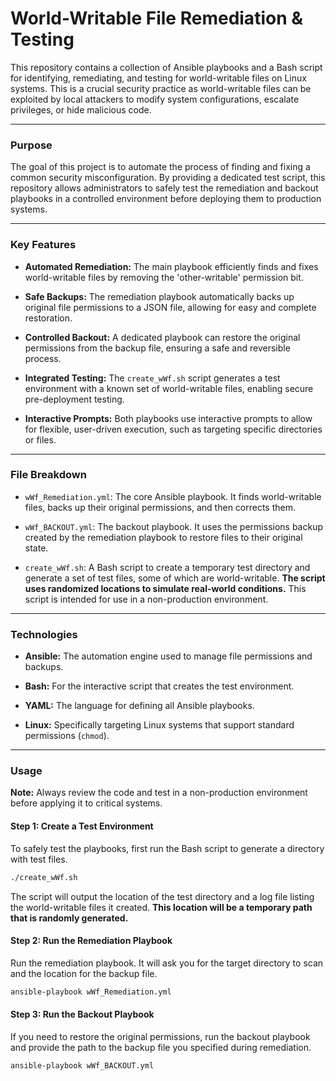 # World-Writable File Remediation & Testing

This repository contains a collection of Ansible playbooks and a Bash script for identifying, remediating, and testing for world-writable files on Linux systems. This is a crucial security practice as world-writable files can be exploited by local attackers to modify system configurations, escalate privileges, or hide malicious code.

---

### Purpose

The goal of this project is to automate the process of finding and fixing a common security misconfiguration. By providing a dedicated test script, this repository allows administrators to safely test the remediation and backout playbooks in a controlled environment before deploying them to production systems.

---

### Key Features

* **Automated Remediation:** The main playbook efficiently finds and fixes world-writable files by removing the 'other-writable' permission bit.

* **Safe Backups:** The remediation playbook automatically backs up original file permissions to a JSON file, allowing for easy and complete restoration.

* **Controlled Backout:** A dedicated playbook can restore the original permissions from the backup file, ensuring a safe and reversible process.

* **Integrated Testing:** The `create_wWf.sh` script generates a test environment with a known set of world-writable files, enabling secure pre-deployment testing.

* **Interactive Prompts:** Both playbooks use interactive prompts to allow for flexible, user-driven execution, such as targeting specific directories or files.

---

### File Breakdown

* `wWf_Remediation.yml`: The core Ansible playbook. It finds world-writable files, backs up their original permissions, and then corrects them.

* `wWf_BACKOUT.yml`: The backout playbook. It uses the permissions backup created by the remediation playbook to restore files to their original state.

* `create_wWf.sh`: A Bash script to create a temporary test directory and generate a set of test files, some of which are world-writable. **The script uses randomized locations to simulate real-world conditions.** This script is intended for use in a non-production environment.

---

### Technologies

* **Ansible:** The automation engine used to manage file permissions and backups.

* **Bash:** For the interactive script that creates the test environment.

* **YAML:** The language for defining all Ansible playbooks.

* **Linux:** Specifically targeting Linux systems that support standard permissions (`chmod`).

---

### Usage

**Note:** Always review the code and test in a non-production environment before applying it to critical systems.

#### Step 1: Create a Test Environment

To safely test the playbooks, first run the Bash script to generate a directory with test files.

```bash
./create_wWf.sh
```

The script will output the location of the test directory and a log file listing the world-writable files it created. **This location will be a temporary path that is randomly generated.**

#### Step 2: Run the Remediation Playbook

Run the remediation playbook. It will ask you for the target directory to scan and the location for the backup file.

```bash
ansible-playbook wWf_Remediation.yml
```

#### Step 3: Run the Backout Playbook

If you need to restore the original permissions, run the backout playbook and provide the path to the backup file you specified during remediation.

```bash
ansible-playbook wWf_BACKOUT.yml
